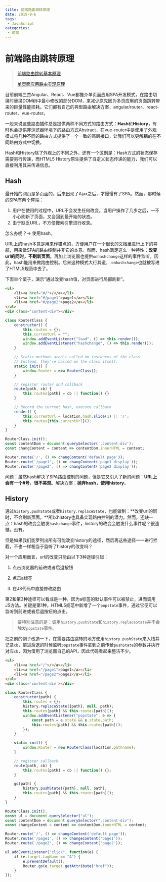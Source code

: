```yaml
---
title: 前端路由跳转原理
date: 2019-9-6
tags:
 - JavaScript
categories:
 - 前端
---
```


# 前端路由跳转原理

> [前端路由跳转基本原理](<https://juejin.im/post/5c52da9ee51d45221f242804>)
>
> [单页面应用路由实现原理](<https://github.com/youngwind/blog/issues/109>)

目前前端三杰Angular、React、Vue都推介单页面应用SPA开发模式，在路由切换时替换DOM树中最小修改的部分DOM，来减少原先因为多页应用的页面跳转带来的巨量性能损耗。它们都有自己的典型路由解决方案，angular/router、react-router、vue-router。

一般来说这些路由插件总是提供两种不同方式的路由方式：**Hash**和**History**，有时也会提供非浏览器环境下的路由方式Abstract，在vue-router中是使用了外观模式将几种不同的路由方式提供了一个一致的高层接口，让我们可以更解耦的在不同路由方式中切换。

Hash和History除了外观上的不同之外，还有一个区别是：Hash方式的状态保存需要另行传递，而HTML5 History原生提供了自定义状态传递的能力，我们可以直接利用其来传递信息。

## Hash

最开始的网页是多页面的，后来出现了Ajax之后，才慢慢有了SPA。然而，那时候的SPA有两个弊端：

1. 用户在使用的过程中，URL不会发生任何改变。当用户操作了几步之后，一不小心刷新了页面，又会回到最开始的状态。
2. 由于缺乏URL，不方便搜索引擎进行收录。

怎么办呢？→ 使用hash。

URL上的hash本意是用来作锚点的，方便用户在一个很长的文档里进行上下的导航，用来做SPA的路由控制并非它的本意。然而，hash满足这么一种特性：**改变url的同时，不刷新页面**，再加上浏览器也提供`onhashchange`这样的事件监听，因此，hash能用来做路由控制。后来这种模式大行其道， `onhashchange`也就被写进了HTML5规范中去了。

下面举个栗子，演示“通过改变hash值，对页面进行局部刷新”。

```html
<ul>
	<li><a href="#/">/</a></li>
	<li><a href="#/page1">page1</a></li>
	<li><a href="#/page2">page2</a></li>
</ul>
<div class="content-div"></div>
```

```javascript
class RouterClass {
	constructor() {
		this.routes = {};
		this.currentUrl = "";
		window.addEventListener("load", () => this.render());
		window.addEventListener("hashchange", () => this.render());
	}

	// Static methods aren't called on instances of the class.
	// Instead, they're called on the class itself.
	static init() {
		window.Router = new RouterClass();
	}

	// register router and callback
	route(path, cb) {
		this.routes[path] = cb || function() {}
	}

	// Record the current hash, execute callback
	render() {
		this.currentUrl = location.hash.slice(1) || '/';
		this.routes[this.currentUrl]();
	}
}

RouterClass.init();
const contentDom = document.querySelector('.content-div');
const changContent = content => contentDom.innerHTML = content;

Router.route('/', () => changContent('default page'));
Router.route('/page1', () => changContent('page1 display'));
Router.route('/page2', () => changContent('page2 display'));
```

问题：虽然hash解决了SPA路由控制的问题，但是它又引入了新的问题：**URL上会有一个#号，很不美观**。解决方案：**抛弃hash，使用history**。

## History

通过`history.pushState`或者`history.replaceState`，也能做到：**改变url的同时，不会刷新页面。**所以history也具备实现路由控制的潜力。然而，还缺一点：hash的改变会触发`hashchange`事件，history的改变会触发什么事件呢？很遗憾，没有。

但是如果我们能罗列出所有可能改变history的途径，然后再这些途径一一进行拦截，不也一样相当于监听了history的改变吗？

对一个应用而言，url的改变只能由以下3种途径引起：

1. 点击浏览器的前进或者后退按钮

2. 点击a标签

3. 在JS代码中直接修改路由

第2和第3种途径可以看成是一种，因为a标签的默认事件可以被禁止，进而调用JS方法。关键是第1种，HTML5规范中新增了一个`popstate`事件，通过它便可以监听到前进或者后退按钮的点击。

> 要特别注意的是：调用`history.pushState`和`history.replaceState`并不会触发`popstate`事件。

把之前的例子改造一下，在需要路由跳转的地方使用`history.pushState`来入栈并记录`cb`，前进后退的时候监听`popstate`事件拿到之前传给`pushState`的参数并执行对应`cb`，因为借用了浏览器自己的API，因此代码看起来整洁不少。

```html
<ul>
	<li><a href="/">/</a></li>
	<li><a href="/page1">page1</a></li>
	<li><a href="/page2">page2</a></li>
</ul>
<div class='content-div'></div>
```

```javascript
class RouterClass {
	constructor(path) {
		this.routes = {};
		history.replaceState({path}, null, path);
		this.routes[path] && this.routes[path]();
		window.addEventListener("popstate", e => {
			const path = e.state && e.state.path;
			this.routes[path] && this.routes[path]();
		});
	}

	static init() {
		window.Router = new RouterClass(location.pathname);
	}

	// register callback
	route(path, cb) {
		this.routes[path] = cb || function() {};
	}

	go(path) {
		history.pushState({path}, null, path);
		this.routes[path] && this.routes[path]();
	}
}

RouterClass.init();
const ul = document.querySelector("ul");
const contentDom = document.querySelector(".content-div");
const changeContent = content => contentDom.innerHTML = content;

Router.route('/', () => changeContent('default page'));
Router.route('/page1', () => changeContent('page1'));
Router.route('/page2', () => changeContent('page2'));

ul.addEventListener("click", function(e) {
	if (e.target.tagName == "A") {
		e.preventDefault();
		Router.go(e.target.getAttribute("href"));
	}
});
```

